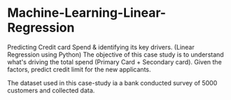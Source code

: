 # Machine-Learning-Linear-Regression
Predicting Credit card Spend &amp; identifying its key drivers. (Linear Regression using Python)
The objective of this case study is to understand what's driving the total spend (Primary Card + Secondary card). Given the factors, predict credit limit for the new applicants.

The dataset used in this case-study ia a bank conducted survey of 5000 customers and collected data.
